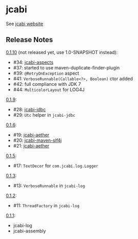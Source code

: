jcabi
=====

See [jcabi website](http://www.jcabi.com/)

## Release Notes ##

[0.1.10](\#46) (not released yet, use 1.0-SNAPSHOT instead):

 * \#34: [jcabi-aspects](http://www.jcabi.com/jcabi-aspects)
 * \#37: started to use maven-duplicate-finder-plugin
 * \#39: `@RetryOnException` aspect
 * \#41: `VerboseRunnable(Callable<?>, Boolean)` ctor added
 * \#42: full compliance with JDK 7
 * \#44: `MulticolorLayout` for LOG4J

[0.1.9](\#33):

 * \#28: [jcabi-jdbc](http://www.jcabi.com/jcabi-jdbc)
 * \#29: `Utc` helper in `jcabi-jdbc`

[0.1.6](\#22):

 * \#19: [jcabi-aether](http://www.jcabi.com/jcabi-velocity)
 * \#20: [jcabi-maven-slf4j](http://www.jcabi.com/jcabi-maven-slf4j)
 * \#21: [jcabi-aether](http://www.jcabi.com/jcabi-ether)

[0.1.5](\#18):

 * \#17: `TextDecor` for `com.jcabi.log.Logger`

[0.1.3](\#14):

 * \#13: `VerboseRunnable` in `jcabi-log`

[0.1.2](\#12):

 * \#11: `ThreadFactory` in `jcabi-log`

[0.1.1](\#10):

 * jcabi-log
 * jcabi-assembly
